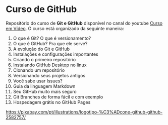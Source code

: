 # Curso de GitHub
 
 Repositório do curso de **Git e GitHub** disponível no canal do youtube [Curso em Vídeo](https://www.youtube.com/channel/UCrWvhVmt0Qac3HgsjQK62FQ). 
 O curso está organizado da seguinte maneira:
 
 1. O que é Git? O que é versionamento?
 2. O que é GitHub? Pra que ele serve?
 3. A evolução do Git e GitHub
 4. Instalações e configurações importantes
 5. Criando o primeiro repositório
 6. Instalando GitHub Desktop no linux
 7. Clonando um repositório
 8. Versionando seus projetos antigos
 9. Você sabe usar Issues?
 10. Guia da linguagem Markdown
 11. Seu GitHub muito mais seguro
 12. Git Branches de forma fácil e com exemplo
 13. Hospedagem grátis no GitHub Pages
 
https://pixabay.com/pt/illustrations/logotipo-%C3%ADcone-github-github-2582757/
